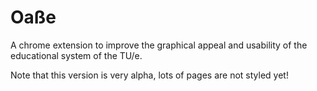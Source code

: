 Oaße
=====

A chrome extension to improve the graphical appeal and usability of the educational system of the TU/e.

Note that this version is very alpha, lots of pages are not styled yet!

